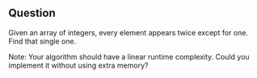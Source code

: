 ## Question
Given an array of integers, every element appears twice except for one. Find that single one.

Note:
Your algorithm should have a linear runtime complexity. Could you implement it without using extra memory?

